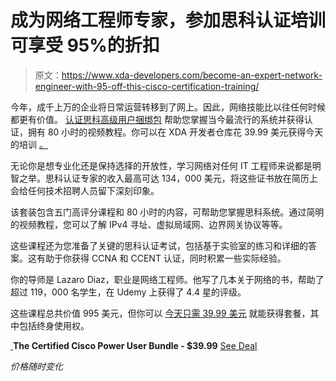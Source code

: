 # 成为网络工程师专家，参加思科认证培训可享受 95%的折扣

> 原文：<https://www.xda-developers.com/become-an-expert-network-engineer-with-95-off-this-cisco-certification-training/>

今年，成千上万的企业将日常运营转移到了网上。因此，网络技能比以往任何时候都更有价值。 [认证思科高级用户捆绑包](https://depot.xda-developers.com/sales/the-certified-cisco-power-user-bundle?utm_source=xda-developers.com&utm_medium=referral&utm_campaign=the-certified-cisco-power-user-bundle&utm_term=scsf-447399&utm_content=a0x1P000004YiSbQAK&scsonar=1) 帮助您掌握当今最流行的系统并获得认证，拥有 80 小时的视频教程。你可以在 XDA 开发者仓库花 39.99 美元获得今天的培训 [。](https://depot.xda-developers.com/sales/the-certified-cisco-power-user-bundle?utm_source=xda-developers.com&utm_medium=referral&utm_campaign=the-certified-cisco-power-user-bundle&utm_term=scsf-447399&utm_content=a0x1P000004YiSbQAK&scsonar=1)

无论你是想专业化还是保持选择的开放性，学习网络对任何 IT 工程师来说都是明智之举。思科认证专家的收入最高可达 134，000 美元，将这些证书放在简历上会给任何技术招聘人员留下深刻印象。

该套装包含五门高评分课程和 80 小时的内容，可帮助您掌握思科系统。通过简明的视频教程，您可以了解 IPv4 寻址、虚拟局域网、边界网关协议等等。

这些课程还为您准备了关键的思科认证考试，包括基于实验室的练习和详细的答案。这有助于你获得 CCNA 和 CCENT 认证，同时积累一些实际经验。

你的导师是 Lazaro Diaz，职业是网络工程师。他写了几本关于网络的书，帮助了超过 119，000 名学生，在 Udemy 上获得了 4.4 星的评级。

这些课程总共价值 995 美元，但你可以 [今天只需 39.99 美元](https://depot.xda-developers.com/sales/the-certified-cisco-power-user-bundle?utm_source=xda-developers.com&utm_medium=referral&utm_campaign=the-certified-cisco-power-user-bundle&utm_term=scsf-447399&utm_content=a0x1P000004YiSbQAK&scsonar=1) 就能获得套餐，其中包括终身使用权。

[ ](https://depot.xda-developers.com/sales/the-certified-cisco-power-user-bundle?utm_source=xda-developers.com&utm_medium=referral-cta&utm_campaign=the-certified-cisco-power-user-bundle&utm_term=scsf-447399&utm_content=a0x1P000004YiSbQAK&scsonar=1)**The Certified Cisco Power User Bundle - $39.99** [See Deal](https://depot.xda-developers.com/sales/the-certified-cisco-power-user-bundle?utm_source=xda-developers.com&utm_medium=referral-cta&utm_campaign=the-certified-cisco-power-user-bundle&utm_term=scsf-447399&utm_content=a0x1P000004YiSbQAK&scsonar=1)

*价格随时变化*